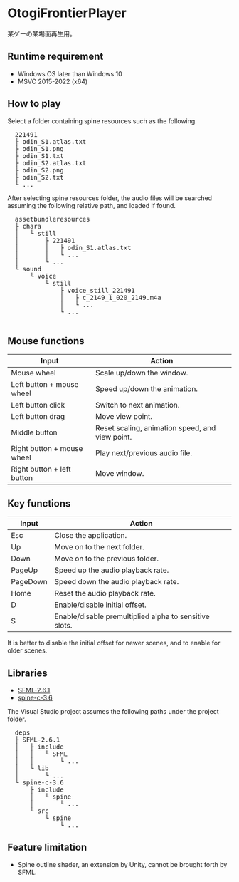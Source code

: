 # OtogiFrontierPlayer
某ゲーの某場面再生用。

## Runtime requirement
- Windows OS later than Windows 10
- MSVC 2015-2022 (x64)

## How to play
Select a folder containing spine resources such as the following.
<pre>
  221491
  ├ odin_S1.atlas.txt
  ├ odin_S1.png
  ├ odin_S1.txt
  ├ odin_S2.atlas.txt
  ├ odin_S2.png
  ├ odin_S2.txt
  └ ...
</pre>

After selecting spine resources folder, the audio files will be searched assuming the following relative path, and loaded if found.
<pre>
  assetbundleresources
  ├ chara
  │   └ still
  │       ├ 221491
  │       │   ├ odin_S1.atlas.txt
  │       │   └ ...
  │       └ ...
  └ sound
      └ voice
          └ still
              ├ voice_still_221491
              │   ├ c_2149_1_020_2149.m4a
              │   └ ...
              └ ...
  </pre>

## Mouse functions
| Input  | Action  |
| --- | --- |
| Mouse wheel | Scale up/down the window. |
| Left button + mouse wheel | Speed up/down the animation. |
| Left button click | Switch to next animation. |
| Left button drag | Move view point. |
| Middle button | Reset scaling, animation speed, and view point. |
| Right button + mouse wheel | Play next/previous audio file. |
| Right button + left button | Move window. |

## Key functions
| Input  | Action  |
| --- | --- |
| Esc | Close the application. |
| Up | Move on to the next folder. |
| Down | Move on to the previous folder. |
| PageUp | Speed up the audio playback rate. |
| PageDown | Speed down the audio playback rate. |
| Home | Reset the audio playback rate.|
| D | Enable/disable initial offset.|
| S | Enable/disable premultiplied alpha to sensitive slots.|

It is better to disable the initial offset for newer scenes, and to enable for older scenes.

## Libraries
- [SFML-2.6.1](https://www.sfml-dev.org/download/sfml/2.6.1/)
- [spine-c-3.6](https://github.com/EsotericSoftware/spine-runtimes/tree/3.6)

The Visual Studio project assumes the following paths under the project folder.
<pre>
  deps
  ├ SFML-2.6.1
  │   ├ include
  │   │   └ SFML
  │   │       └ ...
  │   └ lib
  │       └ ...
  └ spine-c-3.6
      ├ include
      │   └ spine
      │       └ ...
      └ src
          └ spine
              └ ...
</pre>

## Feature limitation
- Spine outline shader, an extension by Unity, cannot be brought forth by SFML.
